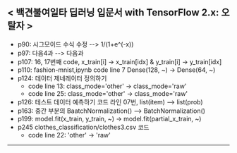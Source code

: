 ## < 백견불여일타 딥러닝 입문서 with TensorFlow 2.x: 오탈자 >
- p90: 시그모이드 수식 수정 --> 1/(1+e^(-x))<br>
- p97: 다음4과 --> 다음과<br>
- p107: 16, 17번째 code, x_train[i] -> x_train[idx] & y_train[i] -> y_train[idx]
- p110: fashion-mnist,ipynb code line 7 Dense(128, ~) -> Dense(64, ~)
- p124: 데이터 제네레이터 정의하기
  - code line 13: class_mode='other' -> class_mode='raw'
  - code line 25: class_mode='other' -> class_mode='raw'
- p126: 테스트 데이터 예측하기 코드 라인 07번, list(item) --> list(prob)<br>  
- p163: 중간 부분의 BaatchNormalization() --> BatchNormalization()<br>
- p199: model.fit(x_train, y_train, ~) -> model.fit(partial_x_train, ~)
- p245 clothes_classification/clothes3.csv 코드
  - code line 22: 'other' -> 'raw'
---
